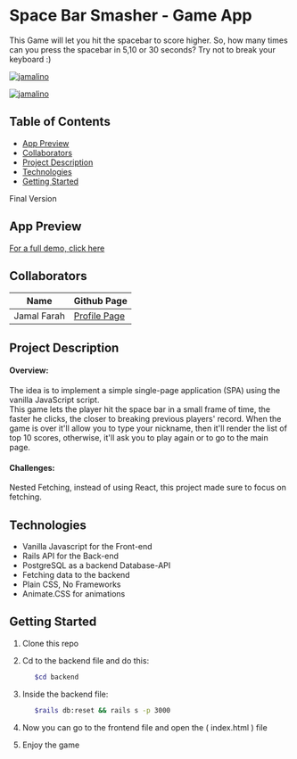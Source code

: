 # Space Bar Smasher - Game App

This Game will let you hit the spacebar to score higher. 
So, how many times can you press the spacebar in 5,10 or 30 seconds? Try not to break your keyboard :)

[![jamalino](https://img.shields.io/badge/Project%20Status-Completed-brightgreen?style=for-the-badge&logo=appveyor
)](https://github.com/moulayja/)

[![jamalino](https://img.shields.io/badge/Completion-100%25-blue)](https://github.com/moulayja/Space_Bar_Smasher_App_Game/edit/master/README.md)

## Table of Contents

- [App Preview](#app-preview)
- [Collaborators](#collaborators)
- [Project Description](#project-description)
- [Technologies](#technologies)
- [Getting Started](#getting-started)



Final Version

## App Preview
[For a full demo, click here](https://youtu.be/7OdwSL0NaTM)

## Collaborators
| Name | Github Page |
| --- | --- |
| Jamal Farah | [Profile Page](https://github.com/moulayja) |


## Project Description
#### Overview:

The idea is to implement a simple single-page application (SPA) using the vanilla JavaScript script.  
This game lets the player hit the space bar in a small frame of time, the faster he clicks, the closer to breaking previous players' record.
When the game is over it'll allow you to type your nickname, then it'll render the list of top 10 scores, otherwise, it'll ask you to play again or to go to the main page.
#### Challenges:
Nested Fetching, instead of using React, this project made sure to focus on fetching.


## Technologies
- Vanilla Javascript for the Front-end
- Rails API for the Back-end
- PostgreSQL as a backend Database-API
- Fetching data to the backend
- Plain CSS, No Frameworks
- Animate.CSS for animations

## Getting Started
1. Clone this repo
2. Cd to the backend file and do this:
   ```bash
      $cd backend
   ```
3. Inside the backend file:

   ```bash
      $rails db:reset && rails s -p 3000
   ```
4. Now you can go to the frontend file and open the ( index.html ) file

5. Enjoy the game

